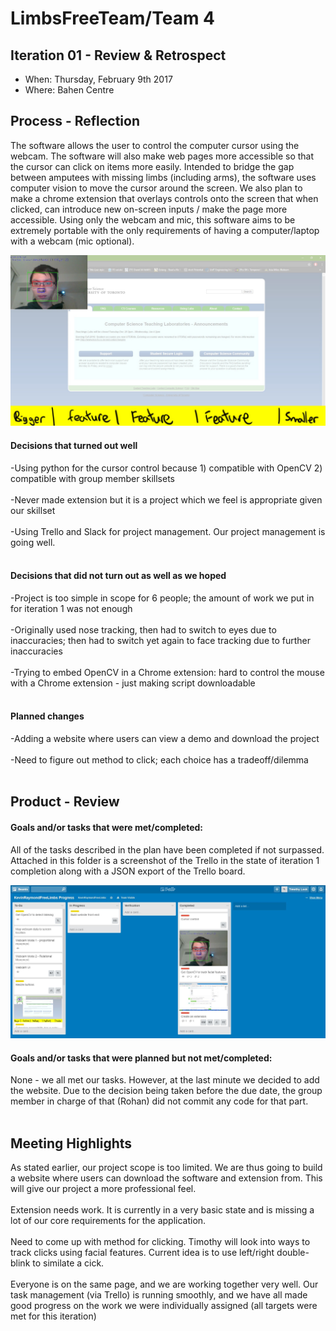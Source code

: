 # LimbsFreeTeam/Team 4

## Iteration 01 - Review & Retrospect

 * When: Thursday, February 9th 2017
 * Where: Bahen Centre

## Process - Reflection

The software allows the user to control the computer cursor using the webcam. The software will also make web pages more accessible so that the cursor can click on items more easily. Intended to bridge the gap between amputees with missing limbs (including arms), the software uses computer vision to move the cursor around the screen. We also plan to make  a chrome extension that overlays controls onto the screen that when clicked, can introduce new on-screen inputs / make the page more accessible. Using only the webcam and mic, this software aims to be extremely portable with the only requirements of having a computer/laptop with a webcam (mic optional). 

![alt tag](scr_it1.jpg)

#### Decisions that turned out well
 
-Using python for the cursor control because 1) compatible with OpenCV 2) compatible with group member skillsets<br><br>
-Never made extension but it is a project which we feel is appropriate given our skillset<br><br>
-Using Trello and Slack for project management. Our project management is going well.<br><br>


#### Decisions that did not turn out as well as we hoped

-Project is too simple in scope for 6 people; the amount of work we put in for iteration 1 was not enough <br><br>
-Originally used nose tracking, then had to switch to eyes due to inaccuracies; then had to switch yet again to face tracking due to further inaccuracies <br><br>
-Trying to embed OpenCV in a Chrome extension: hard to control the mouse with a Chrome extension - just making script downloadable <br><br>


#### Planned changes

-Adding a website where users can view a demo and download the project <br><br>
-Need to figure out method to click; each choice has a tradeoff/dilemma <br><br>

## Product - Review

#### Goals and/or tasks that were met/completed:
 
All of the tasks described in the plan have been completed if not surpassed. Attached in this folder is a screenshot of the Trello in the state of iteration 1 completion along with a JSON export of the Trello board. 

![alt tag](trello_it1.jpg)

#### Goals and/or tasks that were planned but not met/completed:

None - we all met our tasks. However, at the last minute we decided to add the website. Due to the decision being taken before the due date, the group member in charge of that (Rohan) did not commit any code for that part.<br><br>


## Meeting Highlights

As stated earlier, our project scope is too limited. We are thus going to build a website where users can download the software and extension from. This will give our project a more professional feel.<br><br>
Extension needs work. It is currently in a very basic state and is missing a lot of our core requirements for the application. <br><br>
Need to come up with method for clicking. Timothy will look into ways to track clicks using facial features. Current idea is to use left/right double-blink to similate a cick.<br><br>
Everyone is on the same page, and we are working together very well. Our task management (via Trello) is running smoothly, and we have all made good progress on the work we were individually assigned (all targets were met for this iteration) <br><br>
<trello board here> <br><br>

